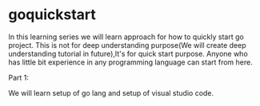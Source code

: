 # goquickstart
In this learning series we will learn approach for how to quickly start go project.
This is not for deep understanding purpose(We will create deep understanding tutorial in future),It's for quick start purpose.
Anyone who has little bit experience in any programming language can start from here.

Part 1:

We will learn setup of go lang and setup of visual studio code.